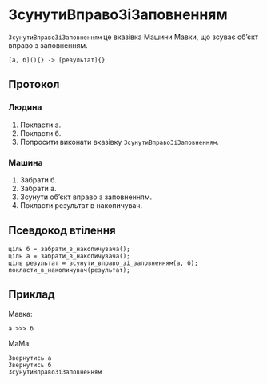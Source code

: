 # ЗсунутиВправоЗіЗаповненням

`ЗсунутиВправоЗіЗаповненням` <keyword>це</keyword> вказівка <subject>Машини Мавки</subject>, що зсуває обʼєкт вправо з заповненням.

```
[а, б](){} -> [результат]{}
```

## Протокол

### Людина

1. Покласти а.
2. Покласти б.
3. Попросити виконати вказівку `ЗсунутиВправоЗіЗаповненням`.

### Машина

1. Забрати б.
2. Забрати а.
3. Зсунути обʼєкт вправо з заповненням.
4. Покласти результат в накопичувач.

## Псевдокод втілення

```ціль
ціль б = забрати_з_накопичувача();
ціль а = забрати_з_накопичувача();
ціль результат = зсунути_вправо_зі_заповненням(а, б);
покласти_в_накопичувач(результат);
```

## Приклад

<subject>Мавка</subject>:

```мавка
а >>> б
```

<subject>МаМа</subject>:

```мама
Звернутись а
Звернутись б
ЗсунутиВправоЗіЗаповненням
```